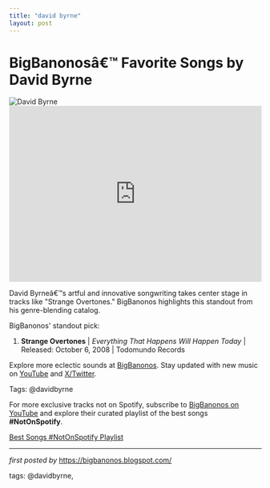 ```yaml
---
title: "david byrne"
layout: post
---
```

<!-- Title of the Post -->
<h1 >BigBanonosâ€™ Favorite Songs by David Byrne</h1> <!-- Featured Image -->
<div > <img src="https://thisis-images.spotifycdn.com/37i9dQZF1DZ06evO18rjMi-default.jpg" alt="David Byrne">
</div> <!-- Spotify Embed -->
<div > <iframe src="https://open.spotify.com/embed/playlist/0XkCuB3WOHhlws5vdoORYE?utm_source=generator" width="100%" height="352" frameBorder="0" allowfullscreen="" allow="autoplay; clipboard-write; encrypted-media; fullscreen; picture-in-picture" loading="lazy"></iframe>
</div> <!-- Introductory Text -->
<p >David Byrneâ€™s artful and innovative songwriting takes center stage in tracks like "Strange Overtones." BigBanonos highlights this standout from his genre-blending catalog.</p> <!-- Song Highlights -->
<div > <p>BigBanonos' standout pick:</p> <ol> <li><strong>Strange Overtones</strong> | <em>Everything That Happens Will Happen Today</em> | Released: October 6, 2008 | Todomundo Records</li> </ol>
</div> <!-- Footer Links -->
<div > <p>Explore more eclectic sounds at <a href="https://bigbanonos.blogspot.com/" target="_blank">BigBanonos</a>. Stay updated with new music on <a href="https://www.youtube.com/@BigBanonos" target="_blank">YouTube</a> and <a href="https://x.com/bigbanonos" target="_blank">X/Twitter</a>.</p>
</div> <!-- Tags -->
<p >Tags: @davidbyrne</p>


<!--Subscribe and Playlist Links-->
<div>
    <p>For more exclusive tracks not on Spotify, subscribe to <a href="https://www.youtube.com/@BigBanonos" target="_blank">BigBanonos on YouTube</a> and explore their curated playlist of the best songs <strong>#NotOnSpotify</strong>.</p>
    <p><a href="https://www.youtube.com/playlist?list=PLtuNtuTatqI0kFahUCbtbfenC_ET5O_tr" target="_blank">Best Songs #NotOnSpotify Playlist<br /></a></p></div>

<hr />

<p><em>first posted by</em> <a href="https://bigbanonos.blogspot.com/" rel="noopener" target="_new">https://bigbanonos.blogspot.com/</a></p>

<p>tags: @davidbyrne,</p>
